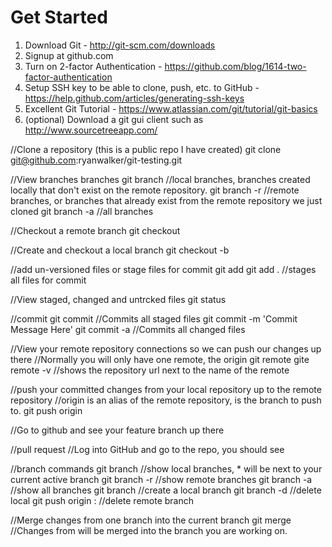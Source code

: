Get Started
===========

1. Download Git - http://git-scm.com/downloads
2. Signup at github.com
3. Turn on 2-factor Authentication - https://github.com/blog/1614-two-factor-authentication
4. Setup SSH key to be able to clone, push, etc. to GitHub - https://help.github.com/articles/generating-ssh-keys 
5. Excellent Git Tutorial - https://www.atlassian.com/git/tutorial/git-basics
6. (optional) Download a git gui client such as http://www.sourcetreeapp.com/ 

//Clone a repository (this is a public repo I have created)
git clone git@github.com:ryanwalker/git-testing.git
 
//View branches branches
git branch //local branches, branches created locally that don't exist on the remote repository.
git branch -r //remote branches, or branches that already exist from the remote repository we just cloned
git branch -a //all branches
 
//Checkout a remote branch
git checkout <remoteBranchName>
 
//Create and checkout a local branch
git checkout -b <myFeatureBranchName>
 
//add un-versioned files or stage files for commit
git add <fileName>
git add . //stages all files for commit
 
//View staged, changed and untrcked files
git status
 
//commit
git commit //Commits all staged files
git commit -m 'Commit Message Here'
git commit -a //Commits all changed files
 
//View your remote repository connections so we can push our changes up there
//Normally you will only have one remote, the origin
git remote
gite remote -v //shows the repository url next to the name of the remote
 
//push your committed changes from your local repository up to the remote repository
//origin is an alias of the remote repository, <branchName> is the branch to push to.
git push origin <branchName>
 
//Go to github and see your feature branch up there
 
//pull request
//Log into GitHub and go to the repo, you should see
 
 
//branch commands
git branch //show local branches, * will be next to your current active branch
git branch -r //show remote branches
git branch -a //show all branches
git branch <branchName> //create a local branch
git branch -d <localBranch> //delete local
git push origin :<remoteBranch> //delete remote branch
 
//Merge changes from one branch into the current branch
git merge <branch> //Changes from <branch> will be merged into the branch you are working on. 
